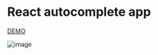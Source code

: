 # React autocomplete app
[DEMO](https://bad-kick.surge.sh/)

![image](https://github.com/ferhatkplnn/react-mini-projects/assets/29931637/c0c599f8-38e2-417f-8a6e-efe3b65dca3b)

